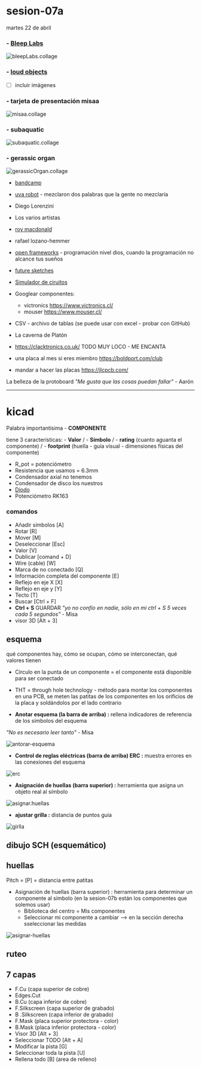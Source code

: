 # sesion-07a

martes 22 de abril

### - **[Bleep Labs](https://bleeplabs.com/)**

![bleepLabs.collage](https://github.com/felix-rg416/dis8644-2025-1/blob/main/19-felix-rg416/sesion-07a/archivos/BleepLabs.collage.png)

### - [loud objects](https://loudobjects.bandcamp.com/merch)
  - [ ] incluir imágenes
### - **tarjeta de presentación misaa**

![misaa.collage](https://github.com/felix-rg416/dis8644-2025-1/blob/main/19-felix-rg416/sesion-07a/archivos/misaa.collage.png)

### - **subaquatic**

![subaquatic.collage](https://github.com/felix-rg416/dis8644-2025-1/blob/main/19-felix-rg416/sesion-07a/archivos/SUBAQUATIC.collage.png)

### - **gerassic organ**

![gerassicOrgan.collage](https://github.com/felix-rg416/dis8644-2025-1/blob/main/19-felix-rg416/sesion-07a/archivos/GerassicOrgan.collage.png)

- [bandcamp](https://bandcamp.com/)
- [uva robot](https://uvarobot.bandcamp.com/) - mezclaron dos palabras que la gente no mezclaría
- Diego Lorenzini
- Los varios artistas
- [roy macdonald](https://github.com/roymacdonald)
- rafael lozano-hemmer
- [open frameworks](https://openframeworks.cc/) - programación nivel dios, cuando la programación no alcance tus sueños
- [future sketches](https://www.media.mit.edu/groups/future-sketches/overview/)
- [Simulador de ciruitos](https://www.falstad.com/circuit/circuitjs.html)

- Googlear componentes:
  - victronics <https://www.victronics.cl/>
  - mouser <https://www.mouser.cl/>

- CSV - archivo de tablas (se puede usar con excel - probar con GitHub)
- La caverna de Platón
- <https://clacktronics.co.uk/> TODO MUY LOCO - ME ENCANTA
- una placa al mes si eres miembro <https://boldport.com/club>
- mandar a hacer las placas <https://jlcpcb.com/>

La belleza de la protoboard *"Me gusta que las cosas puedan fallar"* - Aarón

-----

# kicad

Palabra importantísima - **COMPONENTE**

tiene 3 características: - **Valor** / - **Símbolo** / - **rating** (cuanto aguanta el componente) / - **footprint** (huella - guía visual - dimensiones físicas del componente)

- R_pot = potenciómetro
- Resistencia que usamos = 6.3mm
- Condensador axial no tenemos
- Condensador de disco los nuestros
- [Diodo](https://www.mouser.cl/ProductDetail/onsemi-Fairchild/1N4148?qs=i4Fj9T%2FoRm8RMUhj5DeFQg%3D%3D)
- Potenciómetro RK163

### comandos

- Añadir símbolos [A]
- Rotar [R]
- Mover [M]
- Deseleccionar [Esc]
- Valor [V]
- Dublicar [comand + D]
- Wire (cable) [W]
- Marca de no conectado [Q]
- Información completa del componente [E]
- Reflejo en eje X [X]
- Reflejo en eje y [Y]
- Tecto [T]
- Buscar [Ctrl + F]
- **Ctrl + S** GUARDAR *"yo no confío en nadie, sólo en mi ctrl + S 5 veces cada 5 segundos"* - Misa
- visor 3D [Alt + 3]

## esquema

qué componentes hay, cómo se ocupan, cómo se interconectan, qué valores tienen

- Círculo en la punta de un componente = el componente está disponible para ser conectado
- THT = through hole technology - método para montar los componentes en una PCB, se meten las patitas de los componentes en los orificios de la placa y soldándolos por el lado contrario

- **Anotar esquema (la barra de arriba) :** rellena indicadores de referencia de los símbolos del esquema

*"No es necesario leer tanto"* - Misa

![antorar-esquema](https://github.com/felix-rg416/dis8644-2025-1/blob/main/19-felix-rg416/sesion-07a/archivos/anotar-esquema.collage.png)

- **Control de reglas eléctricas (barra de arriba) ERC :** muestra errores en las conexiones del esquema

![erc](https://github.com/felix-rg416/dis8644-2025-1/blob/main/19-felix-rg416/sesion-07a/archivos/ERC.collage.png)

- **Asignación de huellas (barra superior) :** herramienta que asigna un objeto real al símbolo

![asignar.huellas](https://github.com/felix-rg416/dis8644-2025-1/blob/main/19-felix-rg416/sesion-07a/archivos/asiganr-huellas.collage.png)

- **ajustar grilla :** distancia de puntos guía

![girlla](https://github.com/felix-rg416/dis8644-2025-1/blob/main/19-felix-rg416/sesion-07a/archivos/grilla.png)


## dibujo SCH (esquemático)

## huellas

Pitch = [P] = distancia entre patitas

- Asignación de huellas (barra superior) : herramienta para determinar un componente al símbolo (en la sesion-07b están los componentes que solemos usar)
  - Biblioteca del centro = Mis componentes
  - Seleccionar mi componente a cambiar --> en la sección derecha sseleccionar las medidas

![asignar-huellas](https://github.com/felix-rg416/dis8644-2025-1/blob/main/19-felix-rg416/sesion-07a/archivos/asiganr-huellas.collage.png)


## ruteo

## 7 capas

- F.Cu (capa superior de cobre)
- Edges.Cut
- B.Cu (capa inferior de cobre)
- F.Silkscreen (capa superior de grabado)
- B .Silkscreen (capa inferior de grabado)
- F.Mask (placa superior protectora - color)
- B.Mask (placa inferior protectora - color)
- Visor 3D [Alt + 3]
- Seleccionar TODO [Alt + A]
- Modificar la pista [G]
- Seleccionar toda la pista [U]
- Rellena todo [B] (area de relleno)
